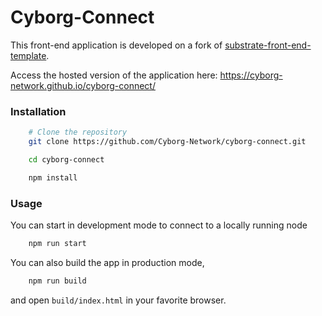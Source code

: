 # Cyborg-Connect

This front-end application is developed on a fork of [substrate-front-end-template](https://github.com/substrate-developer-hub/substrate-front-end-template).

Access the hosted version of the application here: https://cyborg-network.github.io/cyborg-connect/

### Installation

```bash
    # Clone the repository
    git clone https://github.com/Cyborg-Network/cyborg-connect.git

    cd cyborg-connect

    npm install
```

### Usage

You can start in development mode to connect to a locally running node

```bash
    npm run start
```

You can also build the app in production mode,

```bash
    npm run build
```

and open `build/index.html` in your favorite browser.
